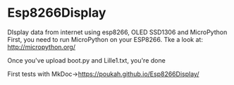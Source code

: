 # Esp8266Display
DIsplay data from internet using esp8266, OLED SSD1306 and MicroPython
First, you need to run MicroPython on your ESP8266. Tke a look at: http://micropython.org/

Once you've upload boot.py and Lille1.txt, you're done

First tests with MkDoc->https://poukah.github.io/Esp8266Display/
